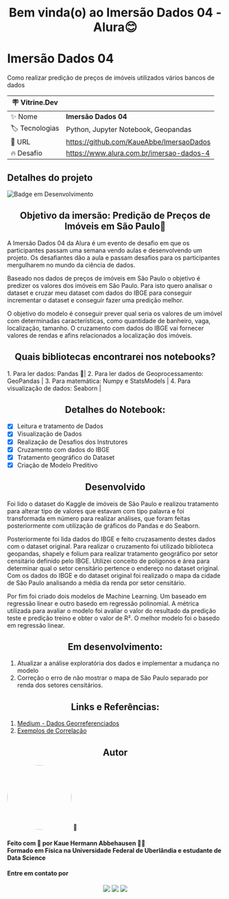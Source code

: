 <h1 align="center"> Bem vinda(o) ao Imersão Dados 04 - Alura😊 </h1>

# Imersão Dados 04 

Como realizar predição de preços de imóveis utilizados vários bancos de dados

| :placard: Vitrine.Dev |     |
| -------------  | --- |
| :sparkles: Nome        | **Imersão Dados 04**
| :label: Tecnologias | Python, Jupyter Notebook, Geopandas
| :rocket: URL         | https://github.com/KaueAbbe/ImersaoDados
| :fire: Desafio     | https://www.alura.com.br/imersao-dados-4


## Detalhes do projeto

![Badge em Desenvolvimento](https://img.shields.io/static/v1?label=STATUS&message=DESENVOLVIMENTO&color=<COLOR>)

<h2 align ="center"> Objetivo da imersão: Predição de Preços de Imóveis em São Paulo🤔</h2>

A Imersão Dados 04 da Alura é um evento de desafio em que os participantes passam uma semana vendo aulas e desenvolvendo um projeto. Os desafiantes dão a aula e passam desafios para os participantes mergulharem no mundo da ciência de dados.

Baseado nos dados de preços de imóveis em São Paulo o objetivo é predizer os valores dos imóveis em São Paulo. 
Para isto quero analisar o dataset e cruzar meu dataset com dados do IBGE para conseguir incrementar o dataset e conseguir fazer uma predição melhor.

O objetivo do modelo é conseguir prever qual seria os valores de um imóvel com determinadas características, como quantidade de banheiro, vaga, localização, tamanho. 
O cruzamento com dados do IBGE vai fornecer valores de rendas e afins relacionados a localização dos imóveis. 

<h2 align ="center"> Quais bibliotecas encontrarei nos notebooks?</h2>
1. Para ler dados: Pandas 🐼|
2. Para ler dados de Geoprocessamento: GeoPandas |
3. Para matemática: Numpy e StatsModels |
4. Para visualização de dados: Seaborn |


<h2 align ="center"> Detalhes do Notebook:</h2>

- [X]  Leitura e tratamento de Dados
- [X]  Visualização de Dados
- [X]  Realização de Desafios dos Instrutores
- [X]  Cruzamento com dados do IBGE
- [X]  Tratamento geográfico do Dataset
- [X]  Criação de Modelo Preditivo

<h2 align ="center">Desenvolvido</h2>

Foi lido o dataset do Kaggle de imóveis de São Paulo e realizou tratamento para alterar tipo de valores que estavam com tipo palavra e foi transformada em número para 
realizar análises, que foram feitas posteriormente com utilização de gráficos do Pandas e do Seaborn.<br>


Posteriormente foi lida dados do IBGE e feito cruzasamento destes dados com o dataset original. Para realizar o cruzamento foi utilizado biblioteca geopandas, shapely
e folium para realizar tratamento geográfico por setor censitário definido pelo IBGE. Utilizei conceito de polígonos e área para determinar qual o setor censitário
pertence o endereço no dataset original. Com os dados do IBGE e do dataset original foi realizado o mapa da cidade de São Paulo analisando a média da renda por setor
censitário.

Por fim foi criado dois modelos de Machine Learning. Um baseado em regressão linear e outro basedo em regressão polinomial. A métrica utilizada para avaliar o modelo foi avaliar o valor do resultado da predição teste e predição treino e obter o valor de R². O melhor modelo foi o basedo em regressão linear.


<h2 align ="center"> Em desenvolvimento:</h2>

1. Atualizar a análise exploratória dos dados e implementar a mudança no modelo
2. Correção o erro de não mostrar o mapa de São Paulo separado por renda dos setores censitários.

<h2 align ="center"> Links e Referências:</h2>

1. <a href=https://medium.com/creditas-tech/dados-georreferenciados-exploração-e-visualização-com-python-edd51e7c53da>Medium - Dados Georreferenciados</a>
2. <a href=https://www.tylervigen.com/spurious-correlations>Exemplos de Correlação</a>


<h2 align ="center">Autor</h2>

<a >
 <img style="border-radius: 50%;" src="https://user-images.githubusercontent.com/68445400/167875457-fac973a9-9ff7-44aa-bd3b-d121e2a805d4.jpg" width="150px;" alt=""/>
 <sub><b></b></sub></a> <a>🚀</a>

<h4> Feito com 💙 por Kaue Hermann Abbehausen 👋🏽 
<br/> Formado em Física na Universidade Federal de Uberlândia e estudante de Data Science</h4>
<h4> Entre em contato por</h4>
<div align = "center"> 
   <a href="https://www.linkedin.com/in/kaue-abbehausen-5b1922165/" target="_blank"><img src="https://img.shields.io/badge/-LinkedIn-%230077B5?style=for-the-badge&logo=linkedin&logoColor=white" target="_blank"></a> 
  <a href="https://www.instagram.com/cienciaeanimacao/" target="_blank"><img src="https://img.shields.io/badge/-Instagram-%23E4405F?style=for-the-badge&logo=instagram&logoColor=white" target="_blank"></a>
  <a href = "mailto:kaueabbehausen@hotmail.com"><img src="https://img.shields.io/badge/Microsoft_Outlook-0078D4?style=for-the-badge&logo=microsoft-outlook&logoColor=white" target="_blank"></a>
</div>
